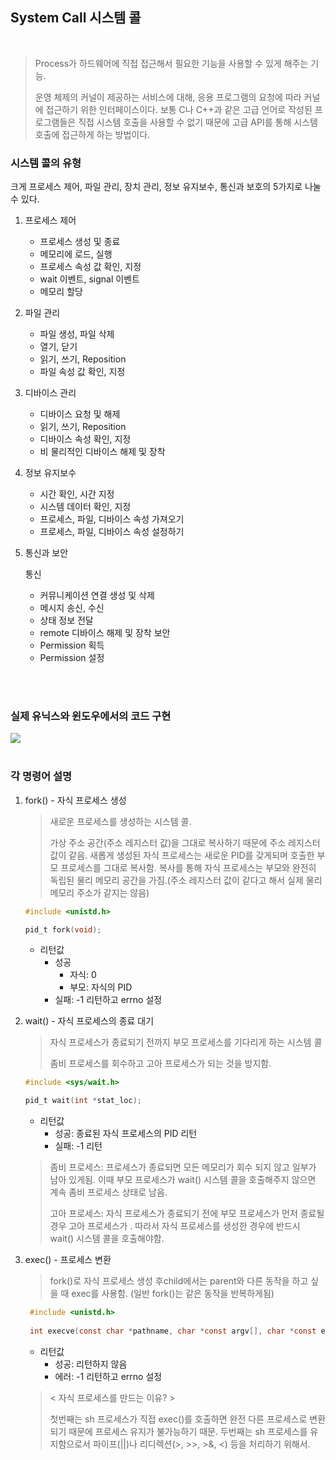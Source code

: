 ## System Call 시스템 콜

<br/>

> Process가 하드웨어에 직접 접근해서 필요한 기능을 사용할 수 있게 해주는 기능.
> 
> 운영 체제의 커널이 제공하는 서비스에 대해, 응용 프로그램의 요청에 따라 커널에 접근하기 위한 인터페이스이다. 보통 C나 C++과 같은 고급 언어로 작성된 프로그램들은 직접 시스템 호출을 사용할 수 없기 때문에 고급 API를 통해 시스템 호출에 접근하게 하는 방법이다.


### 시스템 콜의 유형

크게 프로세스 제어, 파일 관리, 장치 관리, 정보 유지보수, 통신과 보호의 5가지로 나눌 수 있다.


1. 프로세스 제어

   - 프로세스 생성 및 종료
   - 메모리에 로드, 실행
   - 프로세스 속성 값 확인, 지정
   - wait 이벤트, signal 이벤트
   - 메모리 할당


2. 파일 관리

   - 파일 생성, 파일 삭제
   - 열기, 닫기
   - 읽기, 쓰기, Reposition
   - 파일 속성 값 확인, 지정


3. 디바이스 관리

   - 디바이스 요청 및 해제
   - 읽기, 쓰기, Reposition
   - 디바이스 속성 확인, 지정
   - 비 물리적인 디바이스 해제 및 장착


4. 정보 유지보수

   - 시간 확인, 시간 지정
   - 시스템 데이터 확인, 지정
   - 프로세스, 파일, 디바이스 속성 가져오기
   - 프로세스, 파일, 디바이스 속성 설정하기


5. 통신과 보안

   통신
   - 커뮤니케이션 연결 생성 및 삭제
   - 메시지 송신, 수신
   - 상태 정보 전달
   - remote 디바이스 해제 및 장착
   보안
   - Permission 획득
   - Permission 설정



<br/>
<br/>

### 실제 유닉스와 윈도우에서의 코드 구현
<image src ="https://img1.daumcdn.net/thumb/R1280x0/?scode=mtistory2&fname=https%3A%2F%2Fblog.kakaocdn.net%2Fdn%2FcA9in9%2Fbtqw9OAIYdZ%2FkKNVkBl0y9k9R3EjTNyNI0%2Fimg.png" />

<br/>
<br/>

### 각 명령어 설명

1. fork() - 자식 프로세스 생성

    > 새로운 프로세스를 생성하는 시스템 콜. 
    > 
    > 가상 주소 공간(주소 레지스터 값)을 그대로 복사하기 때문에 주소 레지스터 값이 같음. 새롭게 생성된 자식 프로세스는 새로운 PID를 갖게되며 호출한 부모 프로세스를 그대로 복사함. 복사를 통해 자식 프로세스는 부모와 완전히 독립된 물리 메모리 공간을 가짐.(주소 레지스터 값이 같다고 해서 실제 물리 메모리 주소가 같지는 않음)
   
   ``` c
   #include <unistd.h>
   
   pid_t fork(void);
   ```

    - 리턴값
      - 성공
        - 자식: 0
        - 부모: 자식의 PID
      - 실패: -1 리턴하고 errno 설정

2. wait() - 자식 프로세스의 종료 대기

    > 자식 프로세스가 종료되기 전까지 부모 프로세스를 기다리게 하는 시스템 콜
    > 
    > 좀비 프로세스를 회수하고 고아 프로세스가 되는 것을 방지함.

   
   ``` c
   #include <sys/wait.h>
   
   pid_t wait(int *stat_loc);
   ```

    - 리턴값
      - 성공: 종료된 자식 프로세스의 PID 리턴
      - 실패: -1 리턴
    
    > 좀비 프로세스: 프로세스가 종료되면 모든 메모리가 회수 되지 않고 일부가 남아 있게됨. 이때 부모 프로세스가 wait() 시스템 콜을 호출해주지 않으면 계속 좀비 프로세스 상태로 남음.
    > 
    > 고아 프로세스: 자식 프로세스가 종료되기 전에 부모 프로세스가 먼저 종료될 경우 고아 프로세스가 . 따라서 자식 프로세스를 생성한 경우에 반드시 wait() 시스템 콜을 호출해야함.

3. exec() - 프로세스 변환

    > fork()로 자식 프로세스 생성 후child에서는 parent와 다른 동작을 하고 싶을 때 exec를 사용함. (일반 fork()는 같은 동작을 반복하게됨)

   
   ``` c
    #include <unistd.h>
    
    int execve(const char *pathname, char *const argv[], char *const envp[]);
   ```


    - 리턴값
      - 성공: 리턴하지 않음
      - 에러: -1 리턴하고 errno 설정

    > < 자식 프로세스를 만드는 이유? >
    > 
    > 첫번째는 sh 프로세스가 직접 exec()를 호출하면 완전 다른 프로세스로 변환되기 때문에 프로세스 유지가 불가능하기 때문.
    > 두번째는 sh 프로세스를 유지함으로서 파이프(||)나 리디렉션(>, >>, >&, <) 등을 처리하기 위해서.
   
